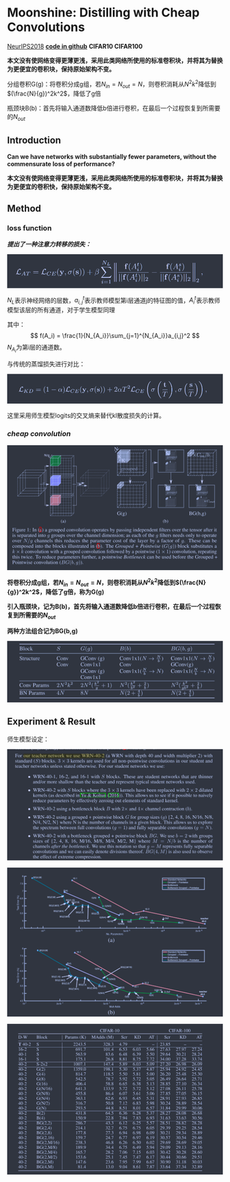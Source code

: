 # Moonshine: Distilling with Cheap Convolutions

[NeurIPS2018](https://proceedings.neurips.cc/paper_files/paper/2018/hash/49b8b4f95f02e055801da3b4f58e28b7-Abstract.html)  **[code in github](https://github.com/BayesWatch/pytorch-moonshine/tree/master)** **CIFAR10 CIFAR100**

**本文没有使网络变得更薄更浅，采用此类网络所使用的标准卷积块，并将其为替换为更便宜的卷积块，保持原始架构不变。**

分组卷积G(g)：将卷积分成g组，若$N_{in}=N_{out}=N$，则卷积消耗从$N^2k^2$降低到$(\frac{N}{g})^2k^2$，降低了g倍

瓶颈块B(b)：首先将输入通道数降低b倍进行卷积，在最后一个过程恢复到所需要的$N_{out}$

## Introduction

**Can we have networks with substantially fewer parameters, without the commensurate loss of performance?**

**本文没有使网络变得更薄更浅，采用此类网络所使用的标准卷积块，并将其为替换为更便宜的卷积快，保持原始架构不变。**



## Method

### loss function

***提出了一种注意力转移的损失：***

![image-20240307203749416](./imgs/image-20240307203749416.png)

$N_L$表示神经网络的层数，$a_{i,j}^t$表示教师模型第i层通道j的特征图的值，$A_i^t$表示教师模型该层的所有通道，对于学生模型同理

其中：
$$
f(A_i) = \frac{1}{N_{A_i}}\sum_{j=1}^{N_{A_i}}a_{i,j}^2
$$
${N_{A_i}}$为第i层的通道数。

与传统的蒸馏损失进行对比：

![image-20240307203704891](./imgs/image-20240307203704891.png)

这里采用师生模型logits的交叉熵来替代kl散度损失的计算。



### ***cheap convolution***

![image-20240307204738779](./imgs/image-20240307204738779.png)

**将卷积分成g组，若$N_{in}=N_{out}=N$，则卷积消耗从$N^2k^2$降低到$(\frac{N}{g})^2k^2$，降低了g倍，称为G(g)**

**引入瓶颈块，记为B(b)，首先将输入通道数降低b倍进行卷积，在最后一个过程恢复到所需要的$N_{out}$**

**两种方法组合记为BG(b,g)**

![image-20240307205344223](./imgs/image-20240307205344223.png)



## Experiment & Result

师生模型设定：

![image-20240307205441593](./imgs/image-20240307205441593.png)

![image-20240307205502437](./imgs/image-20240307205502437.png)

![image-20240307205515402](./imgs/image-20240307205515402.png)
